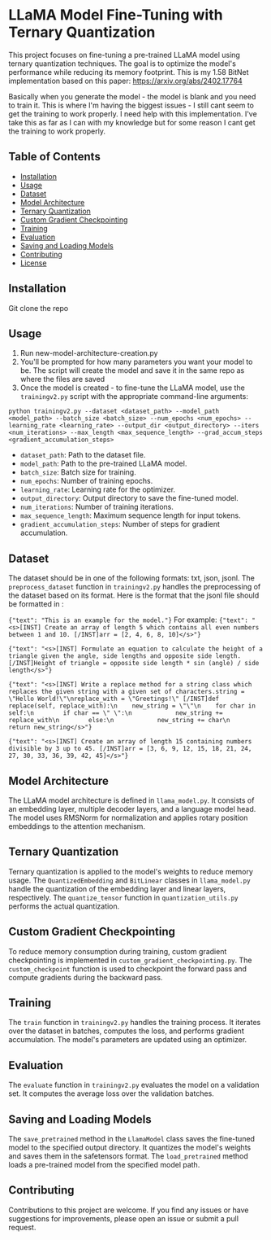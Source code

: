 # LLaMA Model Fine-Tuning with Ternary Quantization

This project focuses on fine-tuning a pre-trained LLaMA model using ternary quantization techniques. The goal is to optimize the model's performance while reducing its memory footprint.
This is my 1.58 BitNet implementation based on this paper: https://arxiv.org/abs/2402.17764

Basically when you generate the model - the model is blank and you need to train it. This is where I'm having the biggest issues - I still cant seem to get the training to work properly. 
I need help with this implementation. I've take this as far as I can with my knowledge but for some reason I cant get the training to work properly. 

## Table of Contents

- [Installation](#installation)
- [Usage](#usage)
- [Dataset](#dataset)
- [Model Architecture](#model-architecture)
- [Ternary Quantization](#ternary-quantization)
- [Custom Gradient Checkpointing](#custom-gradient-checkpointing)
- [Training](#training)
- [Evaluation](#evaluation)
- [Saving and Loading Models](#saving-and-loading-models)
- [Contributing](#contributing)
- [License](#license)

## Installation
Git clone the repo

## Usage
1. Run new-model-architecture-creation.py
2. You'll be prompted for how many parameters you want your model to be. The script will create the model and save it in the same repo as where the files are saved
3. Once the model is created - to fine-tune the LLaMA model, use the `trainingv2.py` script with the appropriate command-line arguments:
   
```
python trainingv2.py --dataset <dataset_path> --model_path <model_path> --batch_size <batch_size> --num_epochs <num_epochs> --learning_rate <learning_rate> --output_dir <output_directory> --iters <num_iterations> --max_length <max_sequence_length> --grad_accum_steps <gradient_accumulation_steps>
```
- `dataset_path`: Path to the dataset file.
- `model_path`: Path to the pre-trained LLaMA model.
- `batch_size`: Batch size for training.
- `num_epochs`: Number of training epochs.
- `learning_rate`: Learning rate for the optimizer.
- `output_directory`: Output directory to save the fine-tuned model.
- `num_iterations`: Number of training iterations.
- `max_sequence_length`: Maximum sequence length for input tokens.
- `gradient_accumulation_steps`: Number of steps for gradient accumulation.

## Dataset

The dataset should be in one of the following formats: txt, json, jsonl. The `preprocess_dataset` function in `trainingv2.py` handles the preprocessing of the dataset based on its format.
Here is the format that the jsonl file should be formatted in :

`{"text": "This is an example for the model."}`
For example: 
`{"text": "<s>[INST] Create an array of length 5 which contains all even numbers between 1 and 10. [/INST]arr = [2, 4, 6, 8, 10]</s>"}`

`{"text": "<s>[INST] Formulate an equation to calculate the height of a triangle given the angle, side lengths and opposite side length. [/INST]Height of triangle = opposite side length * sin (angle) / side length</s>"}`

`{"text": "<s>[INST] Write a replace method for a string class which replaces the given string with a given set of characters.string = \"Hello World!\"\nreplace_with = \"Greetings!\" [/INST]def replace(self, replace_with):\n    new_string = \"\"\n    for char in self:\n        if char == \" \":\n            new_string += replace_with\n        else:\n            new_string += char\n    return new_string</s>"}`

`{"text": "<s>[INST] Create an array of length 15 containing numbers divisible by 3 up to 45. [/INST]arr = [3, 6, 9, 12, 15, 18, 21, 24, 27, 30, 33, 36, 39, 42, 45]</s>"}`

## Model Architecture

The LLaMA model architecture is defined in `llama_model.py`. It consists of an embedding layer, multiple decoder layers, and a language model head. The model uses RMSNorm for normalization and applies rotary position embeddings to the attention mechanism.

## Ternary Quantization

Ternary quantization is applied to the model's weights to reduce memory usage. The `QuantizedEmbedding` and `BitLinear` classes in `llama_model.py` handle the quantization of the embedding layer and linear layers, respectively. The `quantize_tensor` function in `quantization_utils.py` performs the actual quantization.

## Custom Gradient Checkpointing

To reduce memory consumption during training, custom gradient checkpointing is implemented in `custom_gradient_checkpointing.py`. The `custom_checkpoint` function is used to checkpoint the forward pass and compute gradients during the backward pass.

## Training

The `train` function in `trainingv2.py` handles the training process. It iterates over the dataset in batches, computes the loss, and performs gradient accumulation. The model's parameters are updated using an optimizer.

## Evaluation

The `evaluate` function in `trainingv2.py` evaluates the model on a validation set. It computes the average loss over the validation batches.

## Saving and Loading Models

The `save_pretrained` method in the `LlamaModel` class saves the fine-tuned model to the specified output directory. It quantizes the model's weights and saves them in the safetensors format. The `load_pretrained` method loads a pre-trained model from the specified model path.

## Contributing

Contributions to this project are welcome. If you find any issues or have suggestions for improvements, please open an issue or submit a pull request.

